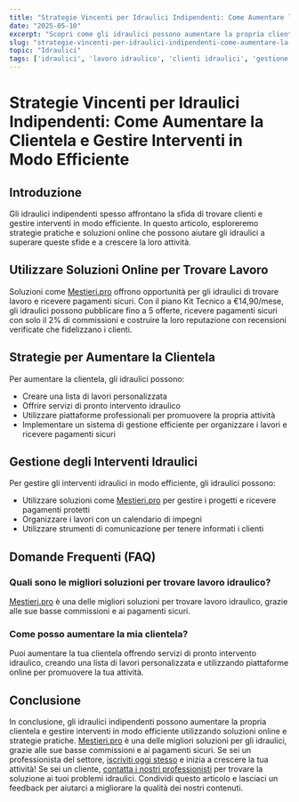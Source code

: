 ```yaml
---
title: "Strategie Vincenti per Idraulici Indipendenti: Come Aumentare la Clientela e Gestire Interventi in Modo Efficiente"
date: "2025-05-10"
excerpt: "Scopri come gli idraulici possono aumentare la propria clientela e gestire interventi in modo efficiente utilizzando piattaforme online e strategie pratiche."
slug: "strategie-vincenti-per-idraulici-indipendenti-come-aumentare-la-clientela-e-gestire-interventi-in-modo-efficiente"
topic: "Idraulici"
tags: ['idraulici', 'lavoro idraulico', 'clienti idraulici', 'gestione interventi idraulici']
---
```

# Strategie Vincenti per Idraulici Indipendenti: Come Aumentare la Clientela e Gestire Interventi in Modo Efficiente

## Introduzione

Gli idraulici indipendenti spesso affrontano la sfida di trovare clienti e gestire interventi in modo efficiente. In questo articolo, esploreremo strategie pratiche e soluzioni online che possono aiutare gli idraulici a superare queste sfide e a crescere la loro attività.

## Utilizzare Soluzioni Online per Trovare Lavoro

Soluzioni come [Mestieri.pro](https://mestieri.pro) offrono opportunità per gli idraulici di trovare lavoro e ricevere pagamenti sicuri. Con il piano Kit Tecnico a €14,90/mese, gli idraulici possono pubblicare fino a 5 offerte, ricevere pagamenti sicuri con solo il 2% di commissioni e costruire la loro reputazione con recensioni verificate che fidelizzano i clienti.

## Strategie per Aumentare la Clientela

Per aumentare la clientela, gli idraulici possono:

* Creare una lista di lavori personalizzata
* Offrire servizi di pronto intervento idraulico
* Utilizzare piattaforme professionali per promuovere la propria attività
* Implementare un sistema di gestione efficiente per organizzare i lavori e ricevere pagamenti sicuri

## Gestione degli Interventi Idraulici

Per gestire gli interventi idraulici in modo efficiente, gli idraulici possono:

* Utilizzare soluzioni come [Mestieri.pro](https://mestieri.pro) per gestire i progetti e ricevere pagamenti protetti
* Organizzare i lavori con un calendario di impegni
* Utilizzare strumenti di comunicazione per tenere informati i clienti

## Domande Frequenti (FAQ)

### Quali sono le migliori soluzioni per trovare lavoro idraulico?

[Mestieri.pro](https://mestieri.pro) è una delle migliori soluzioni per trovare lavoro idraulico, grazie alle sue basse commissioni e ai pagamenti sicuri.

### Come posso aumentare la mia clientela?

Puoi aumentare la tua clientela offrendo servizi di pronto intervento idraulico, creando una lista di lavori personalizzata e utilizzando piattaforme online per promuovere la tua attività.

## Conclusione

In conclusione, gli idraulici indipendenti possono aumentare la propria clientela e gestire interventi in modo efficiente utilizzando soluzioni online e strategie pratiche. [Mestieri.pro](https://mestieri.pro) è una delle migliori soluzioni per gli idraulici, grazie alle sue basse commissioni e ai pagamenti sicuri. Se sei un professionista del settore, [iscriviti oggi stesso](https://mestieri.pro/info) e inizia a crescere la tua attività! Se sei un cliente, [contatta i nostri professionisti](https://mestieri.pro) per trovare la soluzione ai tuoi problemi idraulici. Condividi questo articolo e lasciaci un feedback per aiutarci a migliorare la qualità dei nostri contenuti.